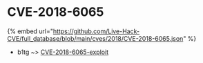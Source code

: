 # CVE-2018-6065
{% embed url="https://github.com/Live-Hack-CVE/full_database/blob/main/cves/2018/CVE-2018-6065.json" %}

* b1tg ~> [CVE-2018-6065-exploit](https://www.alice-snow.ru/2018/database/cve-2018-6065/cve-2018-6065-exploit-b1tg)